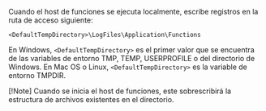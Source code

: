 Cuando el host de funciones se ejecuta localmente, escribe registros en la ruta de acceso siguiente:

```
<DefaultTempDirectory>\LogFiles\Application\Functions
```

En Windows, `<DefaultTempDirectory>` es el primer valor que se encuentra de las variables de entorno TMP, TEMP, USERPROFILE o del directorio de Windows.
En Mac OS o Linux, `<DefaultTempDirectory>` es la variable de entorno TMPDIR.

[!Note]
Cuando se inicia el host de funciones, este sobrescribirá la estructura de archivos existentes en el directorio.